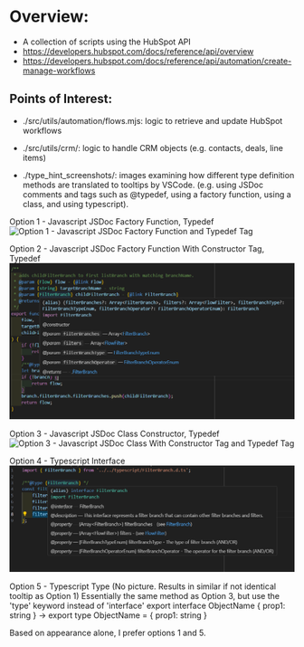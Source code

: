 # Overview:
- A collection of scripts using the HubSpot API
-   https://developers.hubspot.com/docs/reference/api/overview
-   https://developers.hubspot.com/docs/reference/api/automation/create-manage-workflows

## Points of Interest:
- ./src/utils/automation/flows.mjs: logic to retrieve and update HubSpot workflows
- ./src/utils/crm/: logic to handle CRM objects (e.g. contacts, deals, line items)

- ./type_hint_screenshots/: images examining how different type definition methods are translated to tooltips by VSCode. (e.g. using JSDoc comments and tags such as @typedef, using a factory function, using a class, and using typescript).

Option 1 - Javascript JSDoc Factory Function, Typedef
![Option 1 - Javascript JSDoc Factory Function and Typedef Tag](./type_hint_screenshots/jsFileJSDocClassWithFunctionThenTypedef.png)

Option 2 - Javascript JSDoc Factory Function With Constructor Tag, Typedef
![Option 2 - Javascript JSDoc Factory Function With Constructor Tag and Typedef Tag](./type_hint_screenshots/jsFileJSDocFunctionWithConstructorTagThenTypedef.png)

Option 3 - Javascript JSDoc Class Constructor, Typedef
![Option 3 - Javascript JSDoc Class With Constructor Tag and Typedef Tag](./type_hint_screenshots/jsFileJSDocClassWithConstructorTagThenTypedef.png)

Option 4 - Typescript Interface
![Option 4 - Typescript Interface and JSDoc](./type_hint_screenshots/d.tsFileImport.png)

Option 5 - Typescript Type (No picture. Results in similar if not identical tooltip as Option 1)
Essentially the same method as Option 3, but use the 'type' keyword instead of 'interface'
export interface ObjectName {
  prop1: string
}
->
export type ObjectName = {
  prop1: string
}

Based on appearance alone, I prefer options 1 and 5. 
